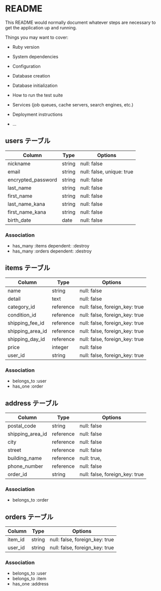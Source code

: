 # README

This README would normally document whatever steps are necessary to get the
application up and running.

Things you may want to cover:

* Ruby version

* System dependencies

* Configuration

* Database creation

* Database initialization

* How to run the test suite

* Services (job queues, cache servers, search engines, etc.)

* Deployment instructions

* ...

## users テーブル

| Column             | Type   | Options                   |
| ------------------ | ------ | -----------               |
| nickname           | string | null: false               |
| email              | string | null: false, unique: true |
| encrypted_password | string | null: false               |
| last_name          | string | null: false               |
| first_name         | string | null: false               |
| last_name_kana     | string | null: false               |
| first_name_kana    | string | null: false               |
| birth_date         | date   | null: false               |


### Association

- has_many :items dependent: :destroy
- has_many :orders dependent: :destroy


## items テーブル

| Column           | Type      | Options                        |
| ------           | --------- | -----------                    |
| name             | string    | null: false                    |
| detail           | text      | null: false                    |
| category_id      | reference | null: false, foreign_key: true |
| condition_id     | reference | null: false, foreign_key: true |
| shipping_fee_id  | reference | null: false, foreign_key: true |
| shipping_area_id | reference | null: false, foreign_key: true |
| shipping_day_id  | reference | null: false, foreign_key: true |
| price            | integer   | null: false                    |
| user_id          | string    | null: false, foreign_key: true |


### Association

- belongs_to :user
- has_one :order

## address テーブル

| Column           | Type       | Options                        |
| -------          | ---------- | ------------------------------ |
| postal_code      | string     | null: false                    |
| shipping_area_id | reference  | null: false |
| city             | reference  | null: false |
| street           | reference  | null: false |
| building_name    | reference  | null: true, |
| phone_number     | reference  | null: false |
| order_id         | string     | null: false, foreign_key: true |


### Association

- belongs_to :order

## orders テーブル

| Column        | Type       | Options                        |
| -------       | ---------- | ------------------------------ |
| item_id       | string     | null: false, foreign_key: true |
| user_id       | string     | null: false, foreign_key: true |


### Association

- belongs_to :user
- belongs_to :item
- has_one :address